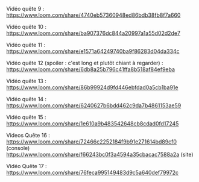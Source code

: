Vidéo quête 9 :
https://www.loom.com/share/4740eb57360948ed86bdb38fb8f7a660

Vidéo quête 10 :
https://www.loom.com/share/ba907376dc844a20997a1a55d02d2de7

Vidéo quête 11 : 
https://www.loom.com/share/e1571a64249740ba9f86283d04da334c

Vidéo quête 12 (spoiler : c'est long et plutôt chiant à regarder) : 
https://www.loom.com/share/6db8a25b796c41ffa8b518af84ef9eba

Vidéo quête 13 : 
https://www.loom.com/share/86b99924d9fd446ebfdad0a5cb1ba91e

Vidéo quête 14 : 
https://www.loom.com/share/6240627b6bdd462c9da7b4861153ae59

Vidéo quête 15 : 
https://www.loom.com/share/1e610a9b483542648cb8cdad0fd17245


Videos Quête 16 :
https://www.loom.com/share/72466c2252184f9b91e271614bd89cf0 (console)
https://www.loom.com/share/f66243bc0f3a4594a35cbacac7588a2a (site)

Vidéo Quête 17 :
https://www.loom.com/share/76feca995149483d9c5a640def79972c
